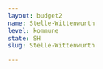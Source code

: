```yaml
---
layout: budget2
name: Stelle-Wittenwurth
level: kommune
state: SH
slug: Stelle-Wittenwurth

---
```



